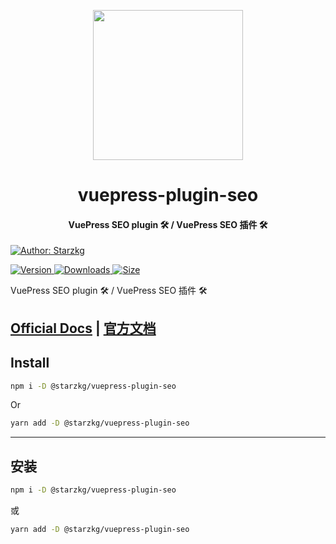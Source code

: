 <!-- markdownlint-disable -->
<p align="center">
  <img width="240" src="https://shentuzhigang.cn/vuepress-theme-star/images/hero.png" style="text-align: center;"/>
</p>
<h1 align="center">vuepress-plugin-seo</h1>
<h4 align="center">VuePress SEO plugin 🛠 / VuePress SEO 插件 🛠</h4>

[![Author: Starzkg](https://img.shields.io/badge/Author-Starzkg-blue.svg?style=for-the-badge)](https://shentuzhigang.cn)

<!-- markdownlint-restore -->

[![Version](https://img.shields.io/npm/v/@starzkg/vuepress-plugin-seo.svg?style=flat-square&logo=npm) ![Downloads](https://img.shields.io/npm/dm/@starzkg/vuepress-plugin-seo.svg?style=flat-square&logo=npm) ![Size](https://img.shields.io/bundlephobia/min/@starzkg/vuepress-plugin-seo?style=flat-square&logo=npm)](https://www.npmjs.com/package/@starzkg/vuepress-plugin-seo)

VuePress SEO plugin 🛠 / VuePress SEO 插件 🛠

## [Official Docs](https://vuepress-theme-star.github.io/seo/) | [官方文档](https://vuepress-theme-star.github.io/seo/zh/)

## Install

```bash
npm i -D @starzkg/vuepress-plugin-seo
```

Or

```bash
yarn add -D @starzkg/vuepress-plugin-seo
```

---

## 安装

```bash
npm i -D @starzkg/vuepress-plugin-seo
```

或

```bash
yarn add -D @starzkg/vuepress-plugin-seo
```
